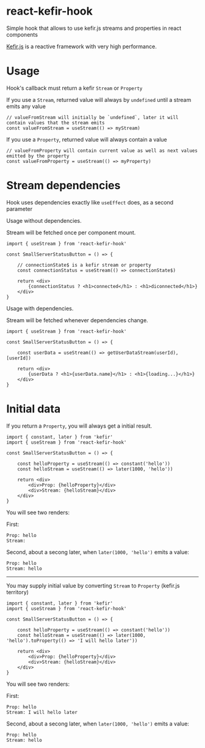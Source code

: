 # react-kefir-hook
Simple hook that allows to use kefir.js streams and properties in react components

[Kefir.js](https://kefirjs.github.io/kefir/) is a reactive framework with very high performance.
 

# Usage
Hook's callback must return a kefir `Stream` or `Property`

If you use a `Stream`, returned value will always by `undefined` until a stream emits any value 
```
// valueFromStream will initially be `undefined`, later it will contain values that the stream emits
const valueFromStream = useStream(() => myStream)
```

If you use a `Property`, returned value will always contain a value 
```
// valueFromProperty will contain current value as well as next values emitted by the property
const valueFromProperty = useStream(() => myProperty)
```


# Stream dependencies
Hook uses dependencies exactly like `useEffect` does, as a second parameter

Usage without dependencies. 

Stream will be fetched once per component mount.
```
import { useStream } from 'react-kefir-hook'

const SmallServerStatusButton = () => {
    
    // connectionState$ is a kefir stream or property
    const connectionStatus = useStream(() => connectionState$)

    return <div>
        {connectionStatus ? <h1>connected</h1> : <h1>diconnected</h1>}
    </div>
}
```

Usage with dependencies.

Stream will be fetched whenever dependencies change.
```
import { useStream } from 'react-kefir-hook'

const SmallServerStatusButton = () => {
    
    const userData = useStream(() => getUserDataStream(userId), [userId])

    return <div>
        {userData ? <h1>{userData.name}</h1> : <h1>{loading...}</h1>}
    </div>
}
```

# Initial data

If you return a `Property`, you will always get a initial result.

```
import { constant, later } from 'kefir'
import { useStream } from 'react-kefir-hook'

const SmallServerStatusButton = () => {
    
    const helloProperty = useStream(() => constant('hello'))
    const helloStream = useStream(() => later(1000, 'hello'))

    return <div>
        <div>Prop: {helloProperty}</div>
        <div>Stream: {helloStream}</div>
    </div>
}
```

You will see two renders:

First:
```
Prop: hello
Stream: 
```

Second, about a secong later, when `later(1000, 'hello')` emits a value:

```
Prop: hello
Stream: hello 
```
---
You may supply initial value by converting `Stream` to `Property` (kefir.js territory)
```
import { constant, later } from 'kefir'
import { useStream } from 'react-kefir-hook'

const SmallServerStatusButton = () => {
    
    const helloProperty = useStream(() => constant('hello'))
    const helloStream = useStream(() => later(1000, 'hello').toProperty(() => 'I will hello later'))

    return <div>
        <div>Prop: {helloProperty}</div>
        <div>Stream: {helloStream}</div>
    </div>
}
```

You will see two renders:

First:
```
Prop: hello
Stream: I will hello later
```

Second, about a secong later, when `later(1000, 'hello')` emits a value:

```
Prop: hello
Stream: hello 
```

